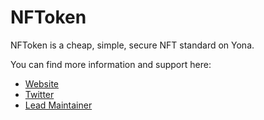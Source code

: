 # NFToken

NFToken is a cheap, simple, secure NFT standard on Yona.

You can find more information and support here:

-   [Website](https://nftoken.so)
-   [Twitter](https://twitter.com/nftoken_so)
-   [Lead Maintainer](https://twitter.com/VictorPontis)
